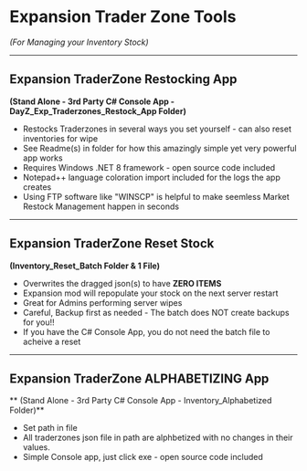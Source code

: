 # Expansion Trader Zone Tools
_(For Managing your Inventory Stock)_
___
## Expansion TraderZone Restocking App
**(Stand Alone - 3rd Party C# Console App - DayZ_Exp_Traderzones_Restock_App Folder)**  
* Restocks Traderzones in several ways you set yourself - can also reset inventories for wipe
* See Readme(s) in folder for how this amazingly simple yet very powerful app works
* Requires Windows .NET 8 framework - open source code included
* Notepad++ language coloration import included for the logs the app creates
* Using FTP software like "WINSCP" is helpful to make seemless Market Restock Management happen in seconds
___
## Expansion TraderZone Reset Stock
**(Inventory_Reset_Batch Folder & 1 File)**  
  * Overwrites the dragged json(s) to have **ZERO ITEMS**
  * Expansion mod will repopulate your stock on the next server restart
  * Great for Admins performing server wipes
  * Careful, Backup first as needed - The batch does NOT create backups for you!!
  * If you have the C# Console App, you do not need the batch file to acheive a reset
___
## Expansion TraderZone ALPHABETIZING App
** (Stand Alone - 3rd Party C# Console App - Inventory_Alphabetized Folder)**  
  * Set path in file
  * All traderzones json file in path are alphbetized with no changes in their values.
  * Simple Console app, just click exe - open source code included